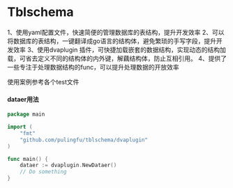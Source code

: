 # Tblschema
1、使用yaml配置文件，快速简便的管理数据库的表结构，提升开发效率
2、可以将数据库的表结构，一键翻译成go语言的结构体，避免繁琐的手写字段，提升开发效率
3、使用dvaplugin 插件，可快捷加载嵌套的数据结构，实现动态的结构加载，可省去定义不同的结构体的内外键，解藕结构体，防止互相引用。
4、提供了一些专注于处理数据结构的func，可以提升处理数据的开放效率

使用案例参考各个test文件

#### dataer用法
```go
package main

import (
	"fmt"
	"github.com/pulingfu/tblschema/dvaplugin"
)

func main() {
	dataer := dvaplugin.NewDataer()
	// Do something
}
```






